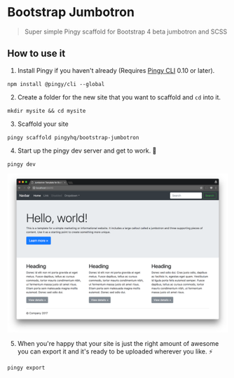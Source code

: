 # Bootstrap Jumbotron

> Super simple Pingy scaffold for Bootstrap 4 beta jumbotron and SCSS

## How to use it

1.  Install Pingy if you haven't already (Requires [Pingy CLI](https://github.com/pingyhq/pingy-cli) 0.10 or later).

```
npm install @pingy/cli --global
```

2. Create a folder for the new site that you want to scaffold and `cd` into it.

```
mkdir mysite && cd mysite
```

3. Scaffold your site

```
pingy scaffold pingyhq/bootstrap-jumbotron
```

4. Start up the pingy dev server and get to work. 💪

```
pingy dev
```

<img src="bootstrap-jumbotron.png" width="670">

5. When you're happy that your site is just the right amount of awesome you can export it and it's ready to be uploaded wherever you like. ⚡️

```
pingy export
```